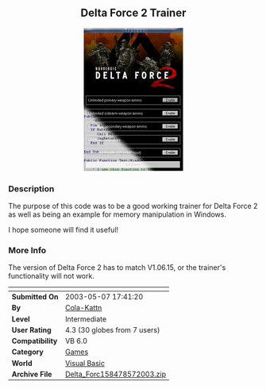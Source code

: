 ﻿<div align="center">

## Delta Force 2 Trainer

<img src="PIC2003571921191311.jpg">
</div>

### Description

The purpose of this code was to be a good working trainer for Delta Force 2 as well as being an example for memory manipulation in Windows.

I hope someone will find it useful!
 
### More Info
 
The version of Delta Force 2 has to match V1.06.15, or the trainer's functionality will not work.


<span>             |<span>
---                |---
**Submitted On**   |2003-05-07 17:41:20
**By**             |[Cola\-Kattn](https://github.com/Planet-Source-Code/PSCIndex/blob/master/ByAuthor/cola-kattn.md)
**Level**          |Intermediate
**User Rating**    |4.3 (30 globes from 7 users)
**Compatibility**  |VB 6\.0
**Category**       |[Games](https://github.com/Planet-Source-Code/PSCIndex/blob/master/ByCategory/games__1-38.md)
**World**          |[Visual Basic](https://github.com/Planet-Source-Code/PSCIndex/blob/master/ByWorld/visual-basic.md)
**Archive File**   |[Delta\_Forc158478572003\.zip](https://github.com/Planet-Source-Code/cola-kattn-delta-force-2-trainer__1-45323/archive/master.zip)








